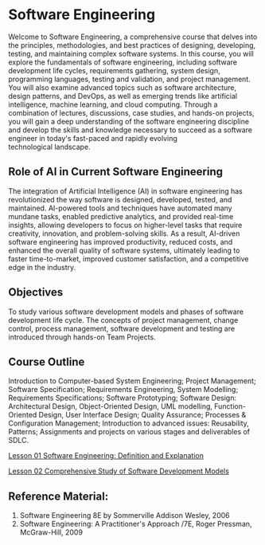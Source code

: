 # Software Engineering
Welcome to Software Engineering, a comprehensive course that delves into the principles, methodologies, and best practices of designing, developing, testing, and maintaining complex software systems. In this course, you will explore the fundamentals of software engineering, including software development life cycles, requirements gathering, system design, programming languages, testing and validation, and project management. You will also examine advanced topics such as software architecture, design patterns, and DevOps, as well as emerging trends like artificial intelligence, machine learning, and cloud computing. Through a combination of lectures, discussions, case studies, and hands-on projects, you will gain a deep understanding of the software engineering discipline and develop the skills and knowledge necessary to succeed as a software engineer in today's fast-paced and rapidly evolving technological landscape.

## Role of AI in Current Software Engineering
The integration of Artificial Intelligence (AI) in software engineering has revolutionized the way software is designed, developed, tested, and maintained. AI-powered tools and techniques have automated many mundane tasks, enabled predictive analytics, and provided real-time insights, allowing developers to focus on higher-level tasks that require creativity, innovation, and problem-solving skills. As a result, AI-driven software engineering has improved productivity, reduced costs, and enhanced the overall quality of software systems, ultimately leading to faster time-to-market, improved customer satisfaction, and a competitive edge in the industry.

## Objectives
To study various software development models and phases of software development life cycle. The concepts of project management, change control, process management, software development and testing are introduced through hands-on Team Projects.

## Course Outline 
Introduction to Computer-based System Engineering; Project Management; Software Specification; Requirements Engineering, System Modelling; Requirements Specifications; Software Prototyping; Software Design: Architectural Design, Object-Oriented Design, UML modelling, Function-Oriented Design, User Interface Design; Quality Assurance; Processes & Configuration Management; Introduction to advanced issues: Reusability, Patterns; Assignments and projects on various stages and deliverables of SDLC.

[Lesson 01 Software Engineering: Definition and Explanation](Lesson_01/Readme.md)

[Lesson 02 Comprehensive Study of Software Development Models](Lesson_02/Readme.md)


## Reference Material:
1. Software Engineering 8E by Sommerville Addison Wesley, 2006
2. Software Engineering: A Practitioner's Approach /7E, Roger Pressman, McGraw-Hill, 2009
